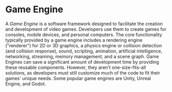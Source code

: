 # Game Engine

A *Game Engine* is a software framework designed to facilitate the creation and development of video games. Developers use them to create games for consoles, mobile devices, and personal computers. The core functionality typically provided by a game engine includes a rendering engine ("renderer") for 2D or 3D graphics, a physics engine or collision detection (and collision response), sound, scripting, animation, artificial intelligence, networking, streaming, memory management, and a scene graph. Game Engines can save a significant amount of development time by providing these reusable components. However, they aren't one-size-fits-all solutions, as developers must still customize much of the code to fit their games' unique needs. Some popular game engines are Unity, Unreal Engine, and Godot.